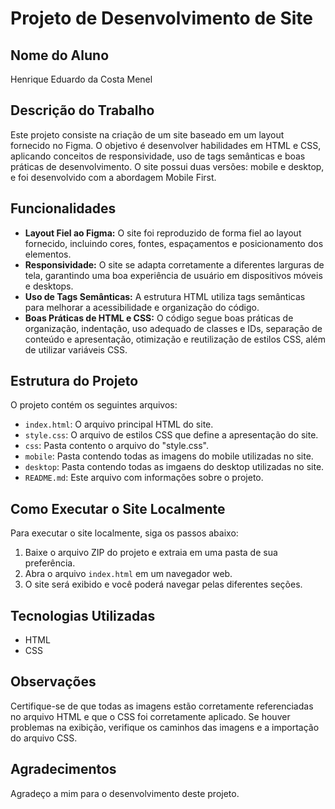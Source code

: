 # Projeto de Desenvolvimento de Site

## Nome do Aluno
Henrique Eduardo da Costa Menel

## Descrição do Trabalho
Este projeto consiste na criação de um site baseado em um layout fornecido no Figma. O objetivo é desenvolver habilidades em HTML e CSS, aplicando conceitos de responsividade, uso de tags semânticas e boas práticas de desenvolvimento. O site possui duas versões: mobile e desktop, e foi desenvolvido com a abordagem Mobile First.

## Funcionalidades
- **Layout Fiel ao Figma:** O site foi reproduzido de forma fiel ao layout fornecido, incluindo cores, fontes, espaçamentos e posicionamento dos elementos.
- **Responsividade:** O site se adapta corretamente a diferentes larguras de tela, garantindo uma boa experiência de usuário em dispositivos móveis e desktops.
- **Uso de Tags Semânticas:** A estrutura HTML utiliza tags semânticas para melhorar a acessibilidade e organização do código.
- **Boas Práticas de HTML e CSS:** O código segue boas práticas de organização, indentação, uso adequado de classes e IDs, separação de conteúdo e apresentação, otimização e reutilização de estilos CSS, além de utilizar variáveis CSS.

## Estrutura do Projeto
O projeto contém os seguintes arquivos:

- `index.html`: O arquivo principal HTML do site.
- `style.css`: O arquivo de estilos CSS que define a apresentação do site.
- `css`: Pasta contento o arquivo do "style.css".
- `mobile`: Pasta contendo todas as imagens do mobile utilizadas no site.
- `desktop`: Pasta contendo todas as imgaens do desktop utilizadas no site.
- `README.md`: Este arquivo com informações sobre o projeto.

## Como Executar o Site Localmente
Para executar o site localmente, siga os passos abaixo:

1. Baixe o arquivo ZIP do projeto e extraia em uma pasta de sua preferência.
2. Abra o arquivo `index.html` em um navegador web.
3. O site será exibido e você poderá navegar pelas diferentes seções.

## Tecnologias Utilizadas
- HTML
- CSS

## Observações
Certifique-se de que todas as imagens estão corretamente referenciadas no arquivo HTML e que o CSS foi corretamente aplicado. Se houver problemas na exibição, verifique os caminhos das imagens e a importação do arquivo CSS.

## Agradecimentos
Agradeço a mim para o desenvolvimento deste projeto.